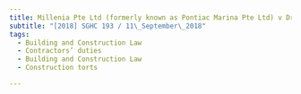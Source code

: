 ```yaml
---
title: Millenia Pte Ltd (formerly known as Pontiac Marina Pte Ltd) v Dragages Singapore Pte Ltd 
subtitle: "[2018] SGHC 193 / 11\_September\_2018"
tags:
  - Building and Construction Law
  - Contractors’ duties
  - Building and Construction Law
  - Construction torts

---
```


